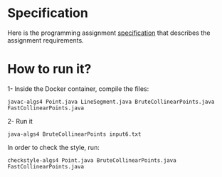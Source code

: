 # Specification
Here is the programming assignment [specification](http://coursera.cs.princeton.edu/algs4/assignments/collinear.html) that describes the assignment requirements.

# How to run it?
1- Inside the Docker container, compile the files:
```
javac-algs4 Point.java LineSegment.java BruteCollinearPoints.java FastCollinearPoints.java
```
2- Run it
```
java-algs4 BruteCollinearPoints input6.txt
```

In order to check the style, run:
```
checkstyle-algs4 Point.java BruteCollinearPoints.java FastCollinearPoints.java
```
